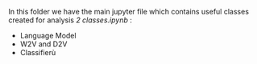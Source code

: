 In this folder we have the main jupyter file which contains useful classes created for analysis _2 classes.ipynb_ :
* Language Model 
* W2V and D2V
* Classifierù
  
